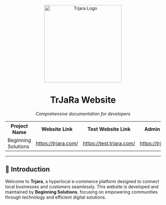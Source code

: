 <p align="center">
  <img src="https://trjara.com/static/images/main/logo.png" alt="Trjara Logo" width="250"/>
</p>

<h1 align="center">TrJaRa Website</h1>

<p align="center">
  <em>Comprehensive documentation for developers</em>
</p>
<p align="center">
  <table>
    <tr>
      <th>Project Name</th>
      <th>Website Link</th>
      <th>Test Website Link</th>
      <th>Admin Panel Link</th>
    </tr>
    <tr>
      <td>Beginning Solutions</td>
      <td><a href="https://trjara.com/">https://trjara.com/</a></td>
      <td><a href="https://test.trjara.com/">https://test.trjara.com/</a></td>
      <td><a href="https://trjara.com/init/">https://trjara.com/init/</a></td>
    </tr>
  </table>
</p>

<hr>

## 🚀 Introduction

Welcome to **Trjara**, a hyperlocal e-commerce platform designed to connect local businesses and customers seamlessly. This website is developed and maintained by **Beginning Solutions**, focusing on empowering communities through technology and efficient digital solutions.
